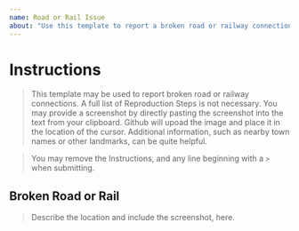```yaml
---
name: Road or Rail Issue
about: "Use this template to report a broken road or railway connection in LOGistICAL Earth."
---
```


# Instructions

> This template may be used to report broken road or railway connections. A full list of Reproduction Steps is not necessary.
> You may provide a screenshot by directly pasting the screenshot into the text from your clipboard. Github will upoad the image and place it in the location of the cursor.
> Additional information, such as nearby town names or other landmarks, can be quite helpful.

> You may remove the Instructions, and any line beginning with a `>` when submitting. 

## Broken Road or Rail

> Describe the location and include the screenshot, here. 




